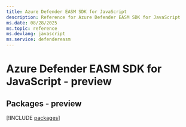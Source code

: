 ```yaml
---
title: Azure Defender EASM SDK for JavaScript
description: Reference for Azure Defender EASM SDK for JavaScript
ms.date: 08/28/2025
ms.topic: reference
ms.devlang: javascript
ms.service: defendereasm
---
```

# Azure Defender EASM SDK for JavaScript - preview
## Packages - preview
[!INCLUDE [packages](defender-easm-index.md)]